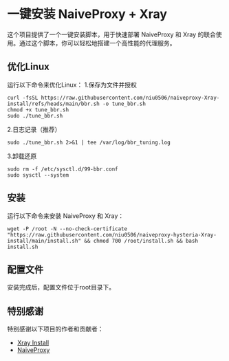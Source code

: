 # 一键安装 NaiveProxy + Xray

这个项目提供了一个一键安装脚本，用于快速部署 NaiveProxy 和 Xray 的联合使用。通过这个脚本，你可以轻松地搭建一个高性能的代理服务。

## 优化Linux

运行以下命令来优化Linux：
1.保存为文件并授权

```
curl -fsSL https://raw.githubusercontent.com/niu0506/naiveproxy-Xray-install/refs/heads/main/bbr.sh -o tune_bbr.sh
chmod +x tune_bbr.sh
sudo ./tune_bbr.sh
```
2.日志记录（推荐）
```
sudo ./tune_bbr.sh 2>&1 | tee /var/log/bbr_tuning.log
```
3.卸载还原
```
sudo rm -f /etc/sysctl.d/99-bbr.conf
sudo sysctl --system
```

## 安装

运行以下命令来安装 NaiveProxy 和 Xray：

```
wget -P /root -N --no-check-certificate "https://raw.githubusercontent.com/niu0506/naiveproxy-hysteria-Xray-install/main/install.sh" && chmod 700 /root/install.sh && bash install.sh

```

## 配置文件

安装完成后，配置文件位于root目录下。

## 特别感谢

特别感谢以下项目的作者和贡献者：

- [Xray Install](https://github.com/xtls/Xray-core)
- [NaiveProxy](https://github.com/klzgrad/naiveproxy)







